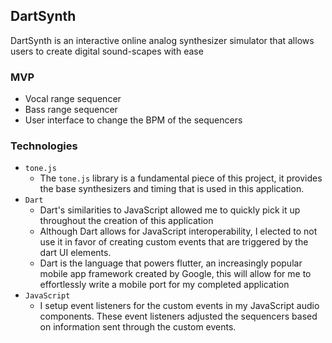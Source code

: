 ## DartSynth
DartSynth is an interactive online analog synthesizer simulator that allows users to create digital sound-scapes with ease
### MVP
- Vocal range sequencer
- Bass range sequencer
- User interface to change the BPM of the sequencers
### Technologies
- `tone.js`
  - The `tone.js` library is a fundamental piece of this project, it provides the base synthesizers and timing that is used in this application.
- `Dart`
  - Dart's similarities to JavaScript allowed me to quickly pick it up throughout the creation of this application
  - Although Dart allows for JavaScript interoperability, I elected to not use it in favor of creating custom events that are triggered by the dart UI elements.
  - Dart is the language that powers flutter, an increasingly popular mobile app framework created by Google, this will allow for me to effortlessly write a mobile port for my completed application
- `JavaScript`
  - I setup event listeners for the custom events in my JavaScript audio components. These event listeners adjusted the sequencers based on information sent through the custom events.

